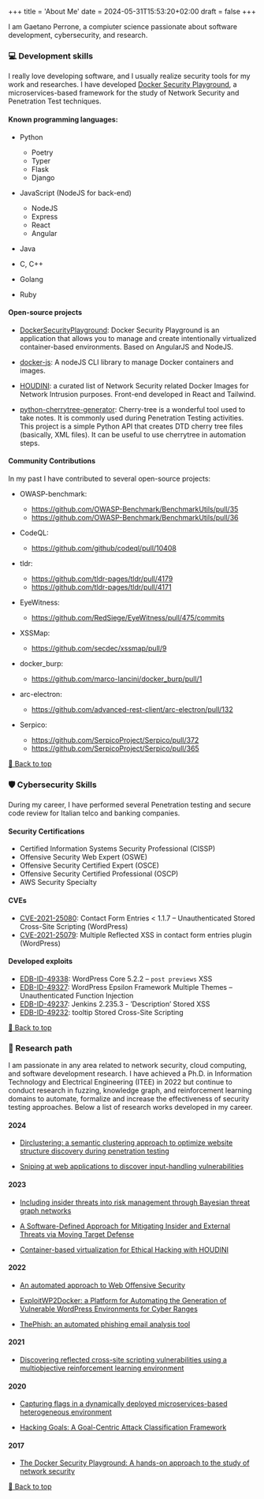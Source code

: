 +++
title = 'About Me'
date = 2024-05-31T15:53:20+02:00
draft = false
+++



I am Gaetano Perrone, a compiuter science passionate about software development, cybersecurity, and research.


### 💻 Development skills
I really love developing software, and I usually realize security tools for my work and researches. I have developed [Docker Security Playground](https://github.com/DockerSecurityPlayground/DSP), a microservices-based framework for the study of Network Security and Penetration Test techniques.

#### Known programming languages: 
* Python 
  *  Poetry
  * Typer
  * Flask
  * Django

* JavaScript (NodeJS for back-end)
  * NodeJS
  * Express
  * React
  * Angular

* Java
* C, C++
* Golang
* Ruby


#### Open-source projects
- [DockerSecurityPlayground](https://github.com/DockerSecurityPlayground/DSP): Docker Security Playground is an application that allows you to manage and create intentionally virtualized container-based environments. Based on AngularJS and NodeJS.  

- [docker-js](https://github.com/giper45/docker-js): A nodeJS CLI library to manage Docker containers and images.  
- [HOUDINI](https://github.com/cybersecsi/houdini): a curated list of Network Security related Docker Images for Network Intrusion purposes. Front-end developed in React and Tailwind.  
- [python-cherrytree-generator](https://github.com/giper45/python-cherrytree-generator): Cherry-tree is a wonderful tool used to take notes. It is commonly used during Penetration Testing activities. This project is a simple Python API that creates DTD cherry tree files (basically, XML files). It can be useful to use cherrytree in automation steps.  


#### Community Contributions
In my past I have contributed to several open-source projects:

- OWASP-benchmark:
  -  https://github.com/OWASP-Benchmark/BenchmarkUtils/pull/35 
  - https://github.com/OWASP-Benchmark/BenchmarkUtils/pull/36

- CodeQL:
   - https://github.com/github/codeql/pull/10408
- tldr:
    - https://github.com/tldr-pages/tldr/pull/4179
    - https://github.com/tldr-pages/tldr/pull/4171

- EyeWitness:
  - https://github.com/RedSiege/EyeWitness/pull/475/commits 

- XSSMap: 
  - https://github.com/secdec/xssmap/pull/9 
  
- docker_burp:
  - https://github.com/marco-lancini/docker_burp/pull/1 
  
- arc-electron:
  - https://github.com/advanced-rest-client/arc-electron/pull/132 

- Serpico:
  - https://github.com/SerpicoProject/Serpico/pull/372 
  - https://github.com/SerpicoProject/Serpico/pull/365


[🔼 Back to top]()

### 🛡️ Cybersecurity Skills
During my career, I have performed several  Penetration testing and secure code review for Italian telco and banking companies. 

#### Security Certifications
* Certified Information Systems Security Professional (CISSP) 
* Offensive Security Web Expert (OSWE) 
* Offensive Security Certified Expert (OSCE)
* Offensive Security Certified Professional (OSCP)
* AWS Security Specialty

#### CVEs 
 - [CVE-2021-25080](https://cve.mitre.org/cgi-bin/cvename.cgi?name=CVE-2021-25080/): Contact Form Entries < 1.1.7 – Unauthenticated Stored Cross-Site Scripting (WordPress)
 - [CVE-2021-25079](https://cve.mitre.org/cgi-bin/cvename.cgi?name=CVE-2021-25079): Multiple Reflected XSS in contact form entries plugin (WordPress)

 #### Developed exploits
 - [EDB-ID-49338](https://www.exploit-db.com/exploits/49338): WordPress Core 5.2.2 – `post previews` XSS
 - [EDB-ID-49327](https://www.exploit-db.com/exploits/49327): WordPress Epsilon Framework Multiple Themes – Unauthenticated Function Injection
 - [EDB-ID-49237](https://www.exploit-db.com/exploits/49237): Jenkins 2.235.3 - ’Description’ Stored XSS
 - [EDB-ID-49232](https://vulners.com/exploitdb/EDB-ID:49232): tooltip Stored Cross-Site Scripting


[🔼 Back to top]()



### 🔎 Research path
I am passionate in any area related to network security, cloud computing, and software development research.
I have achieved a Ph.D. in Information Technology and Electrical Engineering (ITEE) in 2022 but continue to conduct research in fuzzing, knowledge graph, and reinforcement learning domains to automate, formalize and increase the effectiveness of security testing approaches. 
Below a list of research works developed in my career.

#### 2024
- [Dirclustering: a semantic clustering approach to optimize website structure discovery during penetration testing](https://link.springer.com/article/10.1007/s11416-024-00512-6)

- [Sniping at web applications to discover input-handling vulnerabilities](https://link.springer.com/article/10.1007/s11416-024-00518-0)

#### 2023

- [Including insider threats into risk management through Bayesian threat graph networks](https://www.sciencedirect.com/science/article/abs/pii/S0167404823003206)

- [A Software-Defined Approach for Mitigating Insider and External Threats via Moving Target Defense](https://ieeexplore.ieee.org/document/10329613)


- [Container-based virtualization for Ethical Hacking with HOUDINI](https://ceur-ws.org/Vol-3488/paper09.pdf)



#### 2022 

- [An automated approach to Web Offensive Security](https://www.sciencedirect.com/science/article/abs/pii/S0140366422003267)

- [ExploitWP2Docker: a Platform for Automating the Generation of Vulnerable WordPress Environments for Cyber Ranges](https://ieeexplore.ieee.org/document/9872859)



- [ThePhish: an automated phishing email analysis tool](https://ceur-ws.org/Vol-3260/paper6.pdf)

#### 2021 
* [Discovering reflected cross-site scripting vulnerabilities using a multiobjective reinforcement learning environment](https://www.sciencedirect.com/science/article/abs/pii/S0167404821000286)


#### 2020
- [Capturing flags in a dynamically deployed microservices-based heterogeneous environment](https://ieeexplore.ieee.org/document/9261519)

- [Hacking Goals: A Goal-Centric Attack Classification Framework](https://link.springer.com/chapter/10.1007/978-3-030-64881-7_19)

#### 2017
- [The Docker Security Playground: A hands-on approach to the study of network security](https://ieeexplore.ieee.org/document/8169747)

[🔼 Back to top]()
